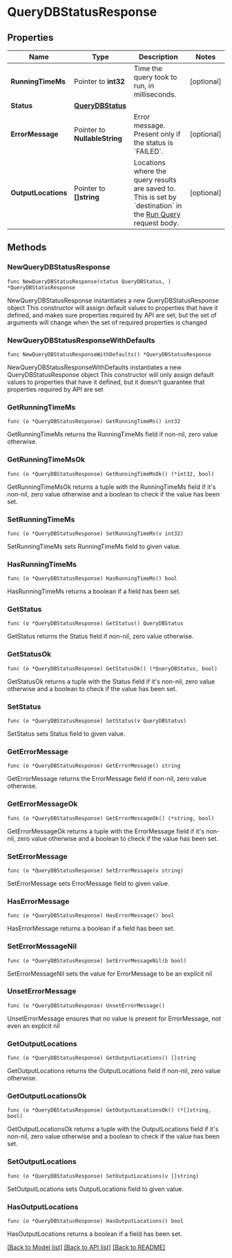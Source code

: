 # QueryDBStatusResponse

## Properties

Name | Type | Description | Notes
------------ | ------------- | ------------- | -------------
**RunningTimeMs** | Pointer to **int32** | Time the query took to run, in milliseconds. | [optional] 
**Status** | [**QueryDBStatus**](QueryDBStatus.md) |  | 
**ErrorMessage** | Pointer to **NullableString** | Error message. Present only if the status is &#x60;FAILED&#x60;.  | [optional] 
**OutputLocations** | Pointer to **[]string** | Locations where the query results are saved to. This is set by &#x60;destination&#x60; in the [Run Query](./run-query) request body.  | [optional] 

## Methods

### NewQueryDBStatusResponse

`func NewQueryDBStatusResponse(status QueryDBStatus, ) *QueryDBStatusResponse`

NewQueryDBStatusResponse instantiates a new QueryDBStatusResponse object
This constructor will assign default values to properties that have it defined,
and makes sure properties required by API are set, but the set of arguments
will change when the set of required properties is changed

### NewQueryDBStatusResponseWithDefaults

`func NewQueryDBStatusResponseWithDefaults() *QueryDBStatusResponse`

NewQueryDBStatusResponseWithDefaults instantiates a new QueryDBStatusResponse object
This constructor will only assign default values to properties that have it defined,
but it doesn't guarantee that properties required by API are set

### GetRunningTimeMs

`func (o *QueryDBStatusResponse) GetRunningTimeMs() int32`

GetRunningTimeMs returns the RunningTimeMs field if non-nil, zero value otherwise.

### GetRunningTimeMsOk

`func (o *QueryDBStatusResponse) GetRunningTimeMsOk() (*int32, bool)`

GetRunningTimeMsOk returns a tuple with the RunningTimeMs field if it's non-nil, zero value otherwise
and a boolean to check if the value has been set.

### SetRunningTimeMs

`func (o *QueryDBStatusResponse) SetRunningTimeMs(v int32)`

SetRunningTimeMs sets RunningTimeMs field to given value.

### HasRunningTimeMs

`func (o *QueryDBStatusResponse) HasRunningTimeMs() bool`

HasRunningTimeMs returns a boolean if a field has been set.

### GetStatus

`func (o *QueryDBStatusResponse) GetStatus() QueryDBStatus`

GetStatus returns the Status field if non-nil, zero value otherwise.

### GetStatusOk

`func (o *QueryDBStatusResponse) GetStatusOk() (*QueryDBStatus, bool)`

GetStatusOk returns a tuple with the Status field if it's non-nil, zero value otherwise
and a boolean to check if the value has been set.

### SetStatus

`func (o *QueryDBStatusResponse) SetStatus(v QueryDBStatus)`

SetStatus sets Status field to given value.


### GetErrorMessage

`func (o *QueryDBStatusResponse) GetErrorMessage() string`

GetErrorMessage returns the ErrorMessage field if non-nil, zero value otherwise.

### GetErrorMessageOk

`func (o *QueryDBStatusResponse) GetErrorMessageOk() (*string, bool)`

GetErrorMessageOk returns a tuple with the ErrorMessage field if it's non-nil, zero value otherwise
and a boolean to check if the value has been set.

### SetErrorMessage

`func (o *QueryDBStatusResponse) SetErrorMessage(v string)`

SetErrorMessage sets ErrorMessage field to given value.

### HasErrorMessage

`func (o *QueryDBStatusResponse) HasErrorMessage() bool`

HasErrorMessage returns a boolean if a field has been set.

### SetErrorMessageNil

`func (o *QueryDBStatusResponse) SetErrorMessageNil(b bool)`

 SetErrorMessageNil sets the value for ErrorMessage to be an explicit nil

### UnsetErrorMessage
`func (o *QueryDBStatusResponse) UnsetErrorMessage()`

UnsetErrorMessage ensures that no value is present for ErrorMessage, not even an explicit nil
### GetOutputLocations

`func (o *QueryDBStatusResponse) GetOutputLocations() []string`

GetOutputLocations returns the OutputLocations field if non-nil, zero value otherwise.

### GetOutputLocationsOk

`func (o *QueryDBStatusResponse) GetOutputLocationsOk() (*[]string, bool)`

GetOutputLocationsOk returns a tuple with the OutputLocations field if it's non-nil, zero value otherwise
and a boolean to check if the value has been set.

### SetOutputLocations

`func (o *QueryDBStatusResponse) SetOutputLocations(v []string)`

SetOutputLocations sets OutputLocations field to given value.

### HasOutputLocations

`func (o *QueryDBStatusResponse) HasOutputLocations() bool`

HasOutputLocations returns a boolean if a field has been set.


[[Back to Model list]](../README.md#documentation-for-models) [[Back to API list]](../README.md#documentation-for-api-endpoints) [[Back to README]](../README.md)



